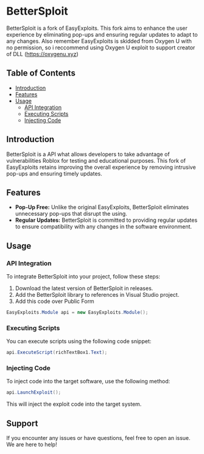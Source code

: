 # BetterSploit

BetterSploit is a fork of EasyExploits. This fork aims to enhance the user experience by eliminating pop-ups and ensuring regular updates to adapt to any changes.
Also remember EasyExploits is skidded from Oxygen U with no permission, so i reccommend using Oxygen U exploit to support creator of DLL (https://oxygenu.xyz)

## Table of Contents
- [Introduction](#introduction)
- [Features](#features)
- [Usage](#usage)
  - [API Integration](#api-integration)
  - [Executing Scripts](#executing-scripts)
  - [Injecting Code](#injecting-code)

## Introduction

BetterSploit is a API what allows developers to take advantage of vulnerabilities Roblox for testing and educational purposes. This fork of EasyExploits retains improving the overall experience by removing intrusive pop-ups and ensuring timely updates.

## Features

- **Pop-Up Free:** Unlike the original EasyExploits, BetterSploit eliminates unnecessary pop-ups that disrupt the using.
- **Regular Updates:** BetterSploit is committed to providing regular updates to ensure compatibility with any changes in the software environment.

## Usage

### API Integration

To integrate BetterSploit into your project, follow these steps:

1. Download the latest version of BetterSploit in releases.
2. Add the BetterSploit library to references in Visual Studio project.
3. Add this code over Public Form
```csharp
EasyExploits.Module api = new EasyExploits.Module();
```

### Executing Scripts

You can execute scripts using the following code snippet:

```csharp
api.ExecuteScript(richTextBox1.Text);
```

### Injecting Code
To inject code into the target software, use the following method:
```csharp
api.LaunchExploit();
```
This will inject the exploit code into the target system.

## Support
If you encounter any issues or have questions, feel free to open an issue. We are here to help!
